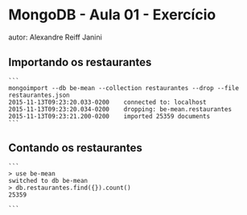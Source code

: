 # MongoDB - Aula 01 - Exercício
autor: Alexandre Reiff Janini

## Importando os restaurantes

    ```
    mongoimport --db be-mean --collection restaurantes --drop --file restaurantes.json
    2015-11-13T09:23:20.033-0200    connected to: localhost
    2015-11-13T09:23:20.034-0200    dropping: be-mean.restaurantes
    2015-11-13T09:23:21.200-0200    imported 25359 documents
    ```

## Contando os restaurantes

    ```
    > use be-mean
    switched to db be-mean
    > db.restaurantes.find({}).count()
    25359

    ```